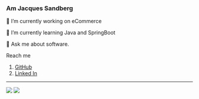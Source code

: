 ### Am Jacques Sandberg
<!--
**jtwizeyimana/jtwizeyimana** is a ✨ _special_ ✨ repository because its `README.md` (this file) appears on your GitHub profile.
-->

 🔭 I’m currently working on eCommerce 
 
 🌱 I’m currently learning Java and  SpringBoot
 
 💬 Ask me about software.
 
 
Reach me

1. [GitHub](https://github.com/jacques-twizeyimana)
2. [Linked In](https://www.linkedin.com/in/matthew-jacques-0400b7230/)
______________________________________________________________________________________________________
![](https://github-readme-stats.vercel.app/api?username=jacques-twizeyimana&show_icons=true&count_private=true)
![](https://github-readme-stats.vercel.app/api/top-langs/?username=jacques-twizeyimana&langs_count=10&layout=compact&count_private=true)


